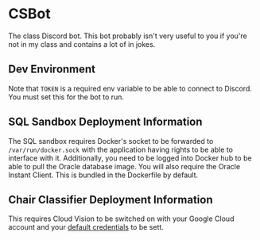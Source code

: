 # CSBot
The class Discord bot. This bot probably isn't very useful to you if you're not in my class and contains a lot of in jokes.

## Dev Environment

Note that `TOKEN` is a required env variable to be able to connect to Discord. You must set this for the bot to run.

## SQL Sandbox Deployment Information
The SQL sandbox requires Docker's socket to be forwarded to `/var/run/docker.sock` with the application having rights to be able to interface with it. Additionally, you need to be logged into Docker hub to be able to pull the Oracle database image. You will also require the Oracle Instant Client. This is bundled in the Dockerfile by default.

## Chair Classifier Deployment Information
This requires Cloud Vision to be switched on with your Google Cloud account and your [default credentials](https://cloud.google.com/docs/authentication/production) to be sett.
